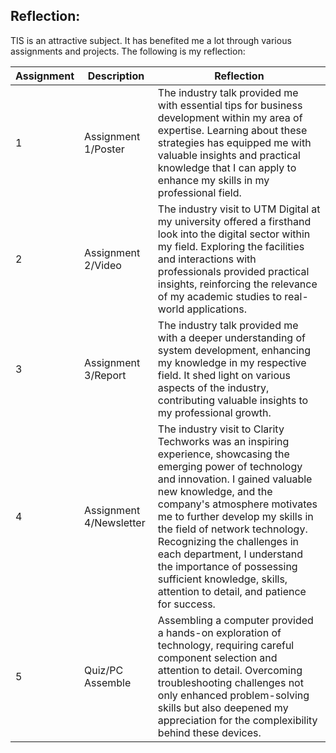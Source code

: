 ## Reflection:

TIS is an attractive subject. It has benefited me a lot through various assignments and projects. The following is my reflection:

|    Assignment            |Description                          |Reflection                         |
|----------------|-------------------------------|-----------------------------|
|   1|Assignment 1/Poster            |The industry talk provided me with essential tips for business development within my area of expertise. Learning about these strategies has equipped me with valuable insights and practical knowledge that I can apply to enhance my skills in my professional field.            |
|2        |Assignment 2/Video            |The industry visit to UTM Digital at my university offered a firsthand look into the digital sector within my field. Exploring the facilities and interactions with professionals provided practical insights, reinforcing the relevance of my academic studies to real-world applications.            |
|3         |Assignment 3/Report|The industry talk provided me with a deeper understanding of system development, enhancing my knowledge in my respective field. It shed light on various aspects of the industry, contributing valuable insights to my professional growth.|
|4|Assignment 4/Newsletter|The industry visit to Clarity Techworks was an inspiring experience, showcasing the emerging power of technology and innovation. I gained valuable new knowledge, and the company's atmosphere motivates me to further develop my skills in the field of network technology. Recognizing the challenges in each department, I understand the importance of possessing sufficient knowledge, skills, attention to detail, and patience for success.|
|5|Quiz/PC Assemble|Assembling a computer provided a hands-on exploration of technology, requiring careful component selection and attention to detail. Overcoming troubleshooting challenges not only enhanced problem-solving skills but also deepened my appreciation for the complexibility behind these devices.|
